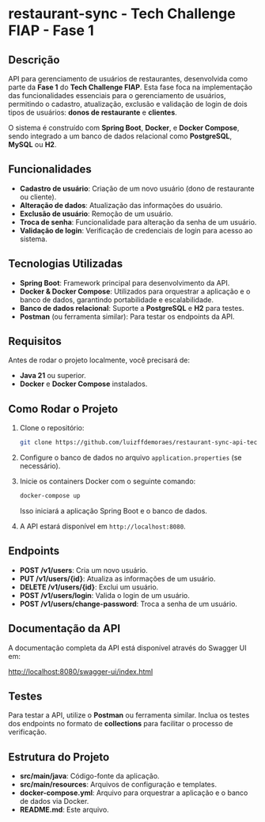 # **restaurant-sync** - Tech Challenge FIAP - Fase 1

## Descrição

API para gerenciamento de usuários de restaurantes, desenvolvida como parte da **Fase 1** do **Tech Challenge FIAP**. Esta fase foca na implementação das funcionalidades essenciais para o gerenciamento de usuários, permitindo o cadastro, atualização, exclusão e validação de login de dois tipos de usuários: **donos de restaurante** e **clientes**.

O sistema é construído com **Spring Boot**, **Docker**, e **Docker Compose**, sendo integrado a um banco de dados relacional como **PostgreSQL**, **MySQL** ou **H2**.

## Funcionalidades

- **Cadastro de usuário**: Criação de um novo usuário (dono de restaurante ou cliente).
- **Alteração de dados**: Atualização das informações do usuário.
- **Exclusão de usuário**: Remoção de um usuário.
- **Troca de senha**: Funcionalidade para alteração da senha de um usuário.
- **Validação de login**: Verificação de credenciais de login para acesso ao sistema.

## Tecnologias Utilizadas

- **Spring Boot**: Framework principal para desenvolvimento da API.
- **Docker & Docker Compose**: Utilizados para orquestrar a aplicação e o banco de dados, garantindo portabilidade e escalabilidade.
- **Banco de dados relacional**: Suporte a **PostgreSQL** e **H2** para testes.
- **Postman** (ou ferramenta similar): Para testar os endpoints da API.

## Requisitos

Antes de rodar o projeto localmente, você precisará de:

- **Java 21** ou superior.
- **Docker** e **Docker Compose** instalados.

## Como Rodar o Projeto

1. Clone o repositório:

    ```bash
    git clone https://github.com/luizffdemoraes/restaurant-sync-api-tech-challenge
    ```

2. Configure o banco de dados no arquivo `application.properties` (se necessário).

3. Inicie os containers Docker com o seguinte comando:

    ```bash
    docker-compose up
    ```

    Isso iniciará a aplicação Spring Boot e o banco de dados.

4. A API estará disponível em `http://localhost:8080`.

## Endpoints

- **POST /v1/users**: Cria um novo usuário.
- **PUT /v1/users/{id}**: Atualiza as informações de um usuário.
- **DELETE /v1/users/{id}**: Exclui um usuário.
- **POST /v1/users/login**: Valida o login de um usuário.
- **POST /v1/users/change-password**: Troca a senha de um usuário.

## Documentação da API

A documentação completa da API está disponível através do Swagger UI em:

[http://localhost:8080/swagger-ui/index.html](http://localhost:8080/swagger-ui/index.html)

## Testes

Para testar a API, utilize o **Postman** ou ferramenta similar. Inclua os testes dos endpoints no formato de **collections** para facilitar o processo de verificação.

## Estrutura do Projeto

- **src/main/java**: Código-fonte da aplicação.
- **src/main/resources**: Arquivos de configuração e templates.
- **docker-compose.yml**: Arquivo para orquestrar a aplicação e o banco de dados via Docker.
- **README.md**: Este arquivo.

